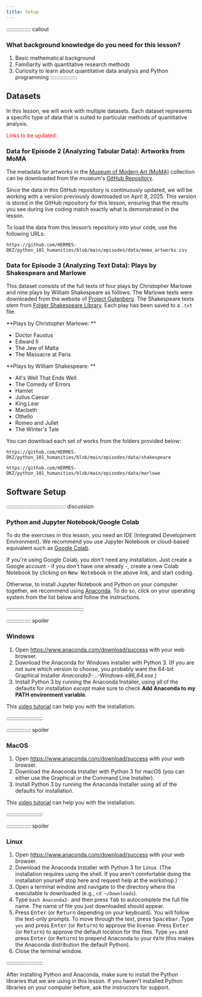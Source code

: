 ```yaml
---
title: Setup
---
```


:::::::::::::::: callout
### What background knowledge do you need for this lesson?

1. Basic mathematical background
2. Familiarity with quantitative research methods
2. Curiosity to learn about quantitative data analysis and Python programming
::::::::::::::::::

## Datasets

In this lesson, we will work with multiple datasets. Each dataset represents a specific 
type of data that is suited to particular methods of quantitative analysis.

<span style="color:red">Links to be updated.</span>

### Data for Episode 2 (Analyzing Tabular Data): Artworks from MoMA

The metadata for artworks in the [Museum of Modern Art (MoMA)](https://www.moma.org/) collection 
can be downloaded from the museum's [GitHub Repository](https://github.com/MuseumofModernArt/collection). 

Since the data in this GitHub repository is continuously updated, we will be working with a 
version previously downloaded on April 9, 2025. This version is stored in the GitHub 
repository for this lesson, ensuring that the results you see during live coding match 
exactly what is demonstrated in the lesson.

To load the data from this lesson’s repository into your code, use the following URLs:

```
https://github.com/HERMES-DKZ/python_101_humanities/blob/main/episodes/data/moma_artworks.csv
```

### Data for Episode 3 (Analyzing Text Data): Plays by Shakespeare and Marlowe 

This dataset consists of the full texts of four plays by Christopher Marlowe and nine 
plays by William Shakespeare as follows. The Marlowe texts were downloaded from the 
website of [Project Gutenberg](https://www.gutenberg.org/ebooks/author/410). 
The Shakespeare texts stem from 
[Folger Shakespeare Library](https://www.folger.edu/explore/shakespeares-works/download/).
Each play has been saved to a `.txt` file.

**Plays by Christopher Marlowe: **

- Doctor Faustus
- Edward II
- The Jew of Malta
- The Massacre at Paris


**Plays by William Shakespeare: **

- All's Well That Ends Well
- The Comedy of Errors
- Hamlet
- Julius Caesar
- King Lear
- Macbeth
- Othello
- Romeo and Juliet
- The Winter's Tale

You can download each set of works from the folders provided below: 

```
https://github.com/HERMES-DKZ/python_101_humanities/blob/main/episodes/data/shakespeare

https://github.com/HERMES-DKZ/python_101_humanities/blob/main/episodes/data/marlowe
```

## Software Setup

::::::::::::::::::::::::::::::::::::::: discussion

### Python and Jupyter Notebook/Google Colab

To do the exercises in this lesson, you need an IDE (Integrated Development Environment). We recommend you use 
Jupyter Notebook or cloud-based equivalent such as [Google Colab](https://colab.google/). 

If you're using Google Colab, you don't need any installation. Just create a Google account - if you don't have one
already -, create a new Colab Notebook by clicking on <kbd>New Notebook</kbd> in the above link, and start coding. 

Otherwise, to install Jupyter Notebook and Python on your computer together, we recommend using 
[Anaconda](https://www.anaconda.com/download/success).
To do so, click on your operating system from the list below and follow the instructions. 

:::::::::::::::::::::::::::::::::::::::::::::::::::

:::::::::::::::: spoiler

### Windows

1. Open https://www.anaconda.com/download/success with your web browser.
2. Download the Anaconda for Windows installer with Python 3. (If you are not sure which version to choose, you probably want the 64-bit 
Graphical Installer *Anaconda3-...-Windows-x86_64.exe*.)
3. Install Python 3 by running the Anaconda Installer, using all of the defaults for installation *except* make sure to check 
**Add Anaconda to my PATH environment variable**.

This [video tutorial](https://www.youtube.com/watch?v=xxQ0mzZ8UvA) can help you with the installation. 

::::::::::::::::::::::::

:::::::::::::::: spoiler

### MacOS

1. Open https://www.anaconda.com/download/success with your web browser.
2. Download the Anaconda Installer with Python 3 for macOS (you can either use the Graphical or the Command Line Installer).
3. Install Python 3 by running the Anaconda Installer using all of the defaults for installation.

This [video tutorial](https://www.youtube.com/watch?v=TcSAln46u9U) can help you with the installation.


::::::::::::::::::::::::


:::::::::::::::: spoiler

### Linux

1. Open https://www.anaconda.com/download/success with your web browser.
2. Download the Anaconda Installer with Python 3 for Linux.
(The installation requires using the shell. If you aren't comfortable doing the installation yourself stop here and request help at the workshop.)
3. Open a terminal window and navigate to the directory where the executable is downloaded (e.g., `cd ~/Downloads`).
4. Type `bash Anaconda3-` and then press <kbd>Tab</kbd> to autocomplete the full file name. The name of file you just 
downloaded should appear.
5. Press <kbd>Enter</kbd> (or <kbd>Return</kbd> depending on your keyboard). You will follow the text-only prompts. 
To move through the text, press <kbd>Spacebar</kbd>. Type `yes` and press <kbd>Enter</kbd> (or <kbd>Return</kbd>) 
to approve the license. Press <kbd>Enter</kbd> (or <kbd>Return</kbd>) to approve the default location for the files. 
Type `yes` and press <kbd>Enter</kbd> (or <kbd>Return</kbd>) to prepend Anaconda to your `PATH` (this makes the Anaconda distribution the default Python).
6. Close the terminal window.

::::::::::::::::::::::::


After installing Python and Anaconda, make sure to install the Python libraries that we are using in this lesson. If you haven't installed Python libraries on your 
computer before, ask the instructors for support. 